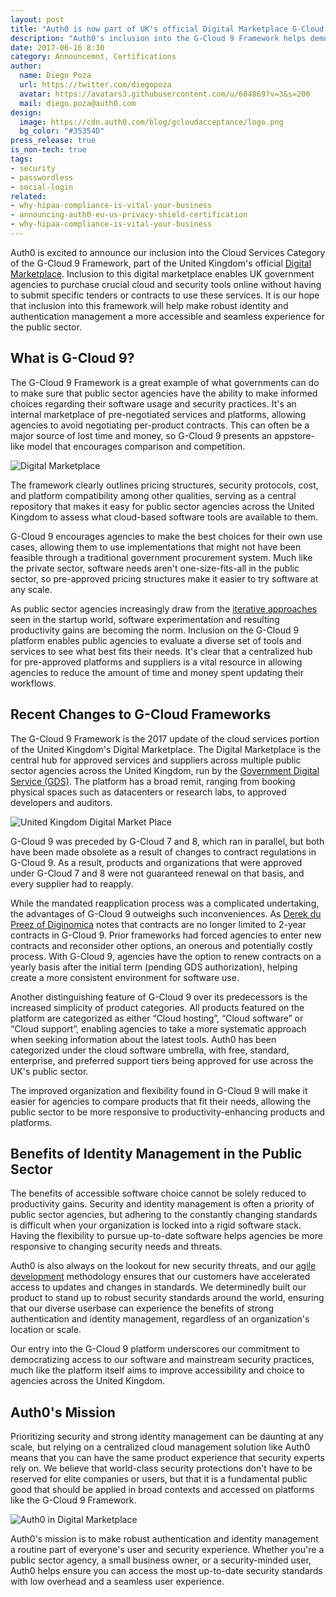 ```yaml
---
layout: post
title: "Auth0 is now part of UK's official Digital Marketplace G-Cloud 9 framework"
description: "Auth0's inclusion into the G-Cloud 9 Framework helps democratize access to robust identity management to the United Kingdom's public sector."
date: 2017-06-16 8:30
category: Announcemnt, Certifications
author:
  name: Diego Poza
  url: https://twitter.com/diegopoza
  avatar: https://avatars3.githubusercontent.com/u/604869?v=3&s=200
  mail: diego.poza@auth0.com
design:
  image: https://cdn.auth0.com/blog/gcloudacceptance/logo.png
  bg_color: "#35354D"
press_release: true
is_non-tech: true
tags:
- security
- passwordless
- social-login
related:
- why-hipaa-compliance-is-vital-your-business
- announcing-auth0-eu-us-privacy-shield-certification
- why-hipaa-compliance-is-vital-your-business
---
```


Auth0 is excited to announce our inclusion into the Cloud Services Category of the G-Cloud 9 Framework, part of the United Kingdom's official [Digital Marketplace](https://www.digitalmarketplace.service.gov.uk/). Inclusion to this digital marketplace enables UK government agencies to purchase crucial cloud and security tools online without having to submit specific tenders or contracts to use these services. It is our hope that inclusion into this framework will help make robust identity and authentication management a more accessible and seamless experience for the public sector.

## What is G-Cloud 9?

The G-Cloud 9 Framework is a great example of what governments can do to make sure that public sector agencies have the ability to make informed choices regarding their software usage and security practices. It's an internal marketplace of pre-negotiated services and platforms, allowing agencies to avoid negotiating per-product contracts. This can often be a major source of lost time and money, so G-Cloud 9 presents an appstore-like model that encourages comparison and competition.

![Digital Marketplace](https://cdn.auth0.com/blog/digital/marketplace.png)

The framework clearly outlines pricing structures, security protocols, cost, and platform compatibility among other qualities, serving as a central repository that makes it easy for public sector agencies across the United Kingdom to assess what cloud-based software tools are available to them.

G-Cloud 9 encourages agencies to make the best choices for their own use cases, allowing them to use implementations that might not have been feasible through a traditional government procurement system. Much like the private sector, software needs aren't one-size-fits-all in the public sector, so pre-approved pricing structures make it easier to try software at any scale.

As public sector agencies increasingly draw from the [iterative approaches](https://customer.io/blog/push-deploy-already.html) seen in the startup world, software experimentation and resulting productivity gains are becoming the norm. Inclusion on the G-Cloud 9 platform enables public agencies to evaluate a diverse set of tools and services to see what best fits their needs. It's clear that a centralized hub for pre-approved platforms and suppliers is a vital resource in allowing agencies to reduce the amount of time and money spent updating their workflows.

## Recent Changes to G-Cloud Frameworks

The G-Cloud 9 Framework is the 2017 update of the cloud services portion of the United Kingdom's Digital Marketplace. The Digital Marketplace is the central hub for approved services and suppliers across multiple public sector agencies across the United Kingdom, run by the [Government Digital Service (GDS)](https://gds.blog.gov.uk/). The platform has a broad remit, ranging from booking physical spaces such as datacenters or research labs, to approved developers and auditors.

![United Kingdom Digital Market Place](https://cdn.auth0.com/blog/digitalmarket/place.png)

G-Cloud 9 was preceded by G-Cloud 7 and 8, which ran in parallel, but both have been made obsolete as a result of changes to contract regulations in G-Cloud 9. As a result, products and organizations that were approved under G-Cloud 7 and 8 were not guaranteed renewal on that basis, and every supplier had to reapply.

While the mandated reapplication process was a complicated undertaking, the advantages of G-Cloud 9 outweighs such inconveniences. As [Derek du Preez of Diginomica](http://diginomica.com/2017/03/06/g-cloud-9-relaxes-controversial-2-year-contracts-rule-good-news-government-digital-service-gds-announced-g-cloud-9-will-option-extend-two-periods-12-month/) notes that contracts are no longer limited to 2-year contracts in G-Cloud 9. Prior frameworks had forced agencies to enter new contracts and reconsider other options, an onerous and potentially costly process. With G-Cloud 9, agencies have the option to renew contracts on a yearly basis after the initial term (pending GDS authorization), helping create a more consistent environment for software use.

Another distinguishing feature of G-Cloud 9 over its predecessors is the increased simplicity of product categories. All products featured on the platform are categorized as either “Cloud hosting”, “Cloud software” or “Cloud support”, enabling agencies to take a more systematic approach when seeking information about the latest tools. Auth0 has been categorized under the cloud software umbrella, with free, standard, enterprise, and preferred support tiers being approved for use across the UK's public sector.

The improved organization and flexibility found in G-Cloud 9 will make it easier for agencies to compare products that fit their needs, allowing the public sector to be more responsive to productivity-enhancing products and platforms.

## Benefits of Identity Management in the Public Sector

The benefits of accessible software choice cannot be solely reduced to productivity gains. Security and identity management is often a priority of public sector agencies, but adhering to the constantly changing standards is difficult when your organization is locked into a rigid software stack. Having the flexibility to pursue up-to-date software helps agencies be more responsive to changing security needs and threats.

Auth0 is also always on the lookout for new security threats, and our [agile development](https://auth0.com/blog/why-staying-agile-is-key-to-startup-success/) methodology ensures that our customers have accelerated access to updates and changes in standards. We determinedly built our product to stand up to robust security standards around the world, ensuring that our diverse userbase can experience the benefits of strong authentication and identity management, regardless of an organization's location or scale.

Our entry into the G-Cloud 9 platform underscores our commitment to democratizing access to our software and mainstream security practices, much like the platform itself aims to improve accessibility and choice to agencies across the United Kingdom.

## Auth0's Mission

Prioritizing security and strong identity management can be daunting at any scale, but relying on a centralized cloud management solution like Auth0 means that you can have the same product experience that security experts rely on. We believe that world-class security protections don't have to be reserved for elite companies or users, but that it is a fundamental public good that should be applied in broad contexts and accessed on platforms like the G-Cloud 9 Framework.

![Auth0 in Digital Marketplace](https://cdn.auth0.com/blog/marketplace/auth0.png)

Auth0's mission is to make robust authentication and identity management a routine part of everyone's user and security experience. Whether you're a public sector agency, a small business owner, or a security-minded user, Auth0 helps ensure you can access the most up-to-date security standards with low overhead and a seamless user experience.
